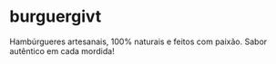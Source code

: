 # burguergivt
Hambúrgueres artesanais, 100% naturais e feitos com paixão. Sabor autêntico em cada mordida!
